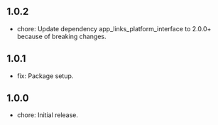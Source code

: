 ## 1.0.2
* chore: Update dependency app_links_platform_interface to 2.0.0+ because of breaking changes.

## 1.0.1
* fix: Package setup.

## 1.0.0
* chore: Initial release.
